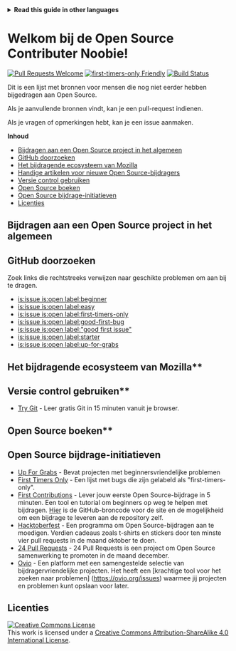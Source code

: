 <!-- Do not translate this -->
<details>
<summary>
<strong> Read this guide in other languages </strong>
</summary>
    <ul>
        <li><a href="./README.md"> English </a></li>
        <li><a href="./README-BN.md"> বাংলা </a></li>
        <li><a href="./README-CN.md"> 中文 </a></li>
        <li><a href="./README-RU.md"> русский </a></li>
        <li><a href="./README-RO.md"> Românesc </a></li>
        <li><a href="./README-IT.md"> Italiano </a></li>
        <li><a href="./README-ES.md"> Español </a></li>
        <li><a href="./README-pt-BR.md"> Português (BR) </a></li>
        <li><a href="./README-DE.md"> Deutsch </a></li>
        <li><a href="./README-GR.md"> Ελληνικά </a></li>
        <li><a href="./README-FR.md"> Français </a></li>
        <li><a href="./README-KO.md"> 한국어 </a></li>
    </ul>
</details>
<!-- Do not translate this -->

# Welkom bij de Open Source Contributer Noobie!

[![Pull Requests Welcome](https://img.shields.io/badge/PRs-welcome-brightgreen.svg?style=flat)](http://makeapullrequest.com)
[![first-timers-only Friendly](https://img.shields.io/badge/first--timers--only-friendly-blue.svg)](http://www.firsttimersonly.com/)
[![Build Status](https://travis-ci.org/freeCodeCamp/how-to-contribute-to-open-source.svg?branch=master)](https://travis-ci.org/freeCodeCamp/how-to-contribute-to-open-source)

Dit is een lijst met bronnen voor mensen die nog niet eerder hebben bijgedragen aan Open Source.

Als je aanvullende bronnen vindt, kan je een pull-request indienen.

Als je vragen of opmerkingen hebt, kan je een issue aanmaken.

**Inhoud**

- [Bijdragen aan een Open Source project in het algemeen](#contributing-to-open-source-in-general)
- [GitHub doorzoeken](#direct-github-searches)
- [Het bijdragende ecosysteem van Mozilla](#mozillas-contributor-ecosystem)
- [Handige artikelen voor nieuwe Open Source-bijdragers](#useful-articles-for-new-open-source-contributors)
- [Versie control gebruiken](#using-version-control)
- [Open Source boeken](#open-source-books)
- [Open Source bijdrage-initiatieven](#open-source-contribution-initiatives)
- [Licenties](#license)

## Bijdragen aan een Open Source project in het algemeen

## GitHub doorzoeken

Zoek links die rechtstreeks verwijzen naar geschikte problemen om aan bij te dragen.

- [is:issue is:open label:beginner](https://github.com/search?utf8=%E2%9C%93&q=is%3Aissue+is%3Aopen+label%3Abeginner)
- [is:issue is:open label:easy](https://github.com/search?utf8=%E2%9C%93&q=is%3Aissue+is%3Aopen+label%3Aeasy)
- [is:issue is:open label:first-timers-only](https://github.com/search?utf8=%E2%9C%93&q=is%3Aissue+is%3Aopen+label%3Afirst-timers-only)
- [is:issue is:open label:good-first-bug](https://github.com/search?utf8=%E2%9C%93&q=is%3Aissue+is%3Aopen+label%3Agood-first-bug)
- [is:issue is:open label:"good first issue"](https://github.com/search?utf8=%E2%9C%93&q=is%3Aissue+is%3Aopen+label%3A"good+first+issue")
- [is:issue is:open label:starter](https://github.com/search?utf8=%E2%9C%93&q=is%3Aissue+is%3Aopen+label%3Astarter)
- [is:issue is:open label:up-for-grabs](https://github.com/search?utf8=%E2%9C%93&q=is%3Aissue+is%3Aopen+label%3Aup-for-grabs)

## Het bijdragende ecosysteem van Mozilla**

## Versie control gebruiken**

- [Try Git](https://try.github.io/) - Leer gratis Git in 15 minuten vanuit je browser.

## Open Source boeken**

## Open Source bijdrage-initiatieven
- [Up For Grabs](https://up-for-grabs.net/) - Bevat projecten met beginnersvriendelijke problemen
- [First Timers Only](https://www.firsttimersonly.com/) - Een lijst met bugs die zijn gelabeld als "first-timers-only". 
- [First Contributions](https://firstcontributions.github.io/) - Lever jouw eerste Open Source-bijdrage in 5 minuten. Een tool en tutorial om beginners op weg te helpen met bijdragen. [Hier](https://github.com/firstcontributions/first-contributions) is de GitHub-broncode voor de site en de mogelijkheid om een bijdrage te leveren aan de repository zelf.
- [Hacktoberfest](https://hacktoberfest.digitalocean.com/) - Een programma om Open Source-bijdragen aan te moedigen. Verdien cadeaus zoals t-shirts en stickers door ten minste vier pull requests in de maand oktober te doen.
- [24 Pull Requests](https://24pullrequests.com) - 24 Pull Requests is een project om Open Source samenwerking te promoten in de maand december.
- [Ovio](https://ovio.org) - Een platform met een samengestelde selectie van bijdragervriendelijke projecten. Het heeft een [krachtige tool voor het zoeken naar problemen] (https://ovio.org/issues) waarmee jij projecten en problemen kunt opslaan voor later.


## Licenties

<a rel="license" href="http://creativecommons.org/licenses/by-sa/4.0/"><img alt="Creative Commons License" style="border-width:0" src="https://i.creativecommons.org/l/by-sa/4.0/88x31.png" /></a><br />This work is licensed under a <a rel="license" href="http://creativecommons.org/licenses/by-sa/4.0/">Creative Commons Attribution-ShareAlike 4.0 International License</a>.



